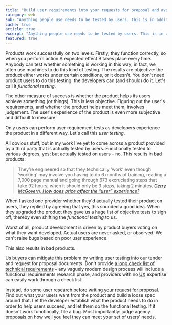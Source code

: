 ```yaml
---
title: "Build user requirements into your requests for proposal and avoid long functional check lists"
category: web
sub: "Anything people use needs to be tested by users. This is in addition to functional <em>does it work?</em> testing. Product commissioners can procure better products by avoiding long, functional check list requests for proposal and doing some user research first. Make providers demonstrate their ability to meet user needs."
cache: true
article: true
excerpt: "Anything people use needs to be tested by users. This is in addition to functional <em>does it work?</em> testing. Product commissioners can procure better products by avoiding long, functional check list requests for proposal and doing some user research first. Make providers demonstrate their ability to meet user needs."
featured: true
---
```


Products work successfully on two levels. Firstly, they function correctly, so when you perform action A expected effect B takes place every time. Anybody can test whether something is working in this way; in fact, we often use machines to do this kind of testing. The results are objective: the product either works under certain conditions, or it doesn't. You don't need product users to do this testing: the developers can (and should) do it. Let's call it _functional testing_.

The other measure of success is whether the product helps its users achieve something (or things). This is less objective. Figuring out the user's requirements, and whether the product helps meet them, involves judgement. The user's experience of the product is even more subjective and difficult to measure.

Only users can perform user requirement tests as developers experience the product in a different way. Let's call this _user testing_.

All obvious stuff, but in my work I've yet to come across a product provided by a third party that is actually tested by users. Functionally tested to various degrees, yes; but actually tested on users &#8211; no. This results in bad products:

> They’re engineered so that they technically ‘work’ even though ‘working’ may involve you having to do 6 months of training, reading a 7,000 page manual and going through 673 excruciating steps that take 92 hours, when it should only be 3 steps, taking 2 minutes. <cite><a href="http://www.gerrymcgovern.com/new-thinking/how-does-price-affect-%E2%80%9Cuser%E2%80%9D-experience">Gerry McGovern, How does price affect the “user” experience?</a></cite>

When I asked one provider whether they'd actually tested their product on users, they replied by agreeing that yes, this sounded a good idea. When they upgraded the product they gave us a huge list of objective tests to sign off, thereby even shifting the _functional testing_ to us.

Worst of all, product development is driven by product buyers voting on what they want developed. Actual users are never asked, or observed. We can't raise bugs based on poor user experience.

This also results in bad products.

Us buyers can mitigate this problem by writing user testing into our tender and request for proposal documents. Don't provide [a long check list of technical requirements](https://elearningindustry.com/learning-management-systems-comparison-checklist-of-features) &#8211; any vaguely modern design process will include a functional requirements research phase, and providers with no <abbr title="User experience">UX</abbr> expertise can easily work through a check list.

Instead, do some [user research before writing your request for proposal](/2016/02/5-day-sprint-clear-left-self-service/). Find out what your users want from the product and build a loose spec around that. Let the developer establish what the product needs to do in order to help users succeed, and let them do the functional testing. If it doesn't work functionally, file a bug. Most importantly: judge agency proposals on how well you feel they can meet your set of users' needs.
